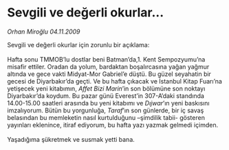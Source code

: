 # Sevgili ve değerli okurlar...

*Orhan Miroğlu 04.11.2009*

<div class="taraf_structure_2col_1zq">
<div class="margen_n">



 <p>Sevgili ve değerli okurlar için zorunlu bir açıklama: <br/><br/>Hafta sonu TMMOB’lu dostlar beni Batman’da,1. Kent Sempozyumu’na misafir ettiler. Oradan da yolum, bardaktan boşalırcasına yağan yağmur altında ve gece vakti Midyat-Mor Gabriel’e düştü. Bu güzel seyahatin bir gecesi de Diyarbakır’da geçti. Ve bu hafta çıkacak ve İstanbul Kitap Fuarı’na yetişecek yeni kitabımın, <i>Affet Bizi Marin</i>’in son bölümüne son noktayı Diyarbakır’da koydum. Bu pazar günü Everest’in 307-A’daki standında 14.00-15.00 saatleri arasında bu yeni kitabımı ve <i>Dıjwar</i>’ın yeni baskısını imzalıyorum. Bütün bu yorgunluğa, <i>Taraf</i>’ın son günlerde, bir iç savaş belasından bu memleketin nasıl kurtulduğunu –şimdilik tabii- gösteren yayınları eklenince, itiraf ediyorum, bu hafta yazı yazmak gelmedi içimden. <br/><br/>Yaşadığıma şükretmek ve susmak yetti bana.</p>
<br/>
<br/>
<br/>



<br/>


<div id="taraf_not">
</div>

</div>


</div>
